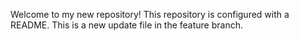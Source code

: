 Welcome to my new repository!
This repository is configured with a README.
This is a new update file in the feature branch.